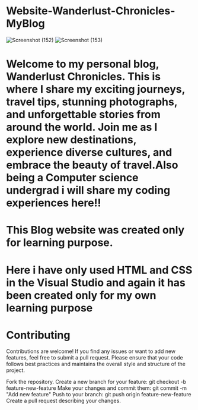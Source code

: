 # Website-Wanderlust-Chronicles-MyBlog
![Screenshot (152)](https://github.com/SukanyaGhosh6/Website-Wanderlust-Chronicles-MyBlog/assets/78369568/3f0d70c2-da71-4721-aa23-77a1886e8dc6)
![Screenshot (153)](https://github.com/SukanyaGhosh6/Website-Wanderlust-Chronicles-MyBlog/assets/78369568/cf5fc231-6d97-405c-a173-00051766824a)
# Welcome to my personal blog, Wanderlust Chronicles. This is where I share my exciting journeys, travel tips, stunning photographs, and unforgettable stories from around the world. Join me as I explore new destinations, experience diverse cultures, and embrace the beauty of travel.Also being a Computer science undergrad i will share my coding experiences here!!
# This Blog website was created only for learning purpose.
# Here i have only used HTML and CSS in the Visual Studio and again it has been created only for my own learning purpose
# Contributing
Contributions are welcome! If you find any issues or want to add new features, feel free to submit a pull request. Please ensure that your code follows best practices and maintains the overall style and structure of the project.

Fork the repository.
Create a new branch for your feature: git checkout -b feature-new-feature
Make your changes and commit them: git commit -m "Add new feature"
Push to your branch: git push origin feature-new-feature
Create a pull request describing your changes.
